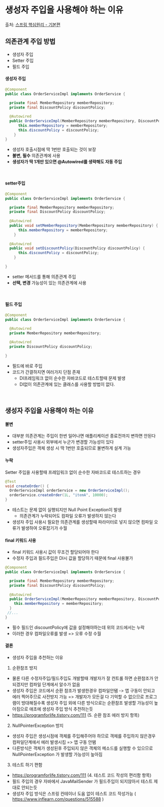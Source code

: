 # 생성자 주입을 사용해야 하는 이유

출처: [스프링 핵심원리 - 기본편](https://www.inflearn.com/course/%EC%8A%A4%ED%94%84%EB%A7%81-%ED%95%B5%EC%8B%AC-%EC%9B%90%EB%A6%AC-%EA%B8%B0%EB%B3%B8%ED%8E%B8/dashboard)

## 의존관계 주입 방법

* 생성자 주입
* Setter 주입
* 필드 주입


#### 생성자 주입

```java
@Component
public class OrderServiceImpl implements OrderService {

  private final MemberRepository memberRepository;
  private final DiscountPolicy discountPolicy;
  
  @Autowired
  public OrderServiceImpl(MemberRepository memberRepository, DiscountPolicy discountPolicy) {
      this.memberRepository = memberRepository;
      this.discountPolicy = discountPolicy;
    }
}
```

* 생성자 호출시점에 딱 1번만 호출되는 것이 보장
* **불변, 필수** 의존관계에 사용
* **생성자가 딱 1개만 있으면  @Autowired를 생략해도 자동 주입**

<br>

#### setter주입

```java
@Component
public class OrderServiceImpl implements OrderService {

  private final MemberRepository memberRepository;
  private final DiscountPolicy discountPolicy;
  
  @Autowired
  public void setMemberRepository(MemberRepository memberRepository) {
      this.memberRepository = memberRepository;
    }
 
  @Autowired
  public void setDiscountPolicy(DiscountPolicy discountPolicy) {
      this.discountPolicy = discountPolicy;
    }
    
}
```

* setter 메서드를 통해 의존관계 주입
* **선택, 변경** 가능성이 있는 의존관계에 사용

<br>

#### 필드 주입

```java
@Component
public class OrderServiceImpl implements OrderService {

  @Autowired
  private MemberRepository memberRepository;
  
  @Autowired
  private DiscountPolicy discountPolicy;
    
}
```

* 필드에 바로 주입
* 코드가 간결하지면 여러가지 단점 존재
  * DI프레임워크 없이 순수한 자바코드로 테스트할때 문제 발생
  * DI없이 의존관계에 있는 클래스를 사용할 방법이 없다. 

<br>

## 생성자 주입을 사용해야 하는 이유

#### 불변

* 대부분 의존관계는 주입이 한번 일어나면 애플리케이션 종료전까지 변하면 안된다
* setter주입 사용시 외부에서 누군가 변경할 가능성이 있다
* 생성자주입은 객체 생성 시 딱 1번만 호출되므로 불변하게 설계 가능

#### 누락

Setter 주입을 사용할때 프레임워크 없이 순수한 자바코드로 테스트하는 경우

```java
@Test
void createOrder() {
  OrderServiceImpl orderService = new OrderServiceImpl();
  orderService.createOrder(1L, "itemA", 10000);
}

```

* 테스트는 문제 없이 실행되지만 Null Point Exception이 발생
  * 의존관계가 누락되어도 컴파일 오류가 발생하지 않는다
* 생성자 주입 사용시 필요한 의존관계를 생성할때 파라미터로 넣지 않으면 컴파일 오류가 발생하여 오류잡기가 수월

#### final 키워드 사용

* final 키워드 사용시 값이 무조건 할당되어야 한다
* 수정자 주입과 필드주입은 DI시 값을 할당하기 때문에 final 사용불가

```java
@Component
public class OrderServiceImpl implements OrderService {

  private final MemberRepository memberRepository;
  private final DiscountPolicy discountPolicy;
  
  @Autowired
  public OrderServiceImpl(MemberRepository memberRepository, DiscountPolicy discountPolicy) {
    this.memberRepository = memberRepository;
  }
 //...
}

```

* 필수 필드인 discountPolicy에 값을 설정해야하는데 위의 코드에서는 누락
* 이러한 경우 컴파일오류를 발생 => 오류 수정 수월

#### 결론

* 생성자 주입을 추천하는 이유
1. 순환참조 방지
- 물론 다른 수정자주입/필드주입도 개발할때 개발자가 잘 컨트롤 하면 순환참조가 안되겠지만 컴파일 단계에서 알수가 없음
- 생성자 주입은 코드에서 순환 참조가 발생한경우 컴파일안됌 -> 앱 구동이 안되고 에러 찍어주므로 사전방지 가능
=> 개발자가 모든걸 다 기억할 수 없으므로 프로그램이 방대해질수록 생성자 주입 외에 다른 방식으로는 순환참조 발생할 가능성이 높아짐으로 애초에 생성자 주입 방식 추천하는듯
- https://programforlife.tistory.com/111 (5. 순환 참조 에러 방지 항목)

2. NullPointerException 방지
- 생성자 주입은 생성시점에 객체를 주입해주어야 하므로 객체를 주입하지 않은경우 컴파일단계에서 에러 발생시킴 => 앱 구동 안됌
- 다른방식은 객체가 생성된후 주입되지 않은 객체의 메소드를 실행할 수 있으므로 NullPointerException 가 발생할 가능성이 높아짐


3. 테스트 하기 편함
- https://programforlife.tistory.com/111 (4. 테스트 코드 작성의 편리함 항목)
- 필드 주입의 경우 자바에서 JavaMailSender 가 필드주입이 되지않아서 테스트 제대로 안되는듯
- 생성자 주입 방식은 스프링 컨테이너 도움 없이 테스트 코드 작성가능 ( https://www.inflearn.com/questions/515588 )

